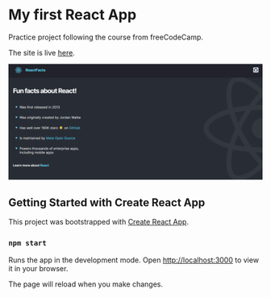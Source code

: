 # My first React App
Practice project following the course from freeCodeCamp.

The site is live [here](https://react-facts-asmit2952.vercel.app/).

![Preview](./img/preview.png)

## Getting Started with Create React App

This project was bootstrapped with [Create React App](https://github.com/facebook/create-react-app).

### `npm start`

Runs the app in the development mode.
Open [http://localhost:3000](http://localhost:3000) to view it in your browser.

The page will reload when you make changes.